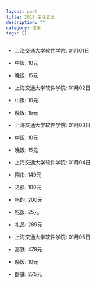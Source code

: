 ```yaml
---
layout: post
title: 2018 生活支出
description: ""
category: 记录
tags: []
---
```

- 上海交通大学软件学院: 01月01日
- 中饭: 10元
- 晚饭: 15元

- 上海交通大学软件学院: 01月02日
- 中饭: 10元
- 晚饭: 15元

- 上海交通大学软件学院: 01月03日
- 中饭: 10元
- 晚饭: 15元

- 上海交通大学软件学院: 01月04日
- 围巾: 149元
- 话费: 100元
- 吃的: 200元
- 吃饭: 25元
- 礼品: 289元

- 上海交通大学软件学院: 01月05日
- 高铁: 478元
- 晚饭: 10元
- 卧铺: 275元

